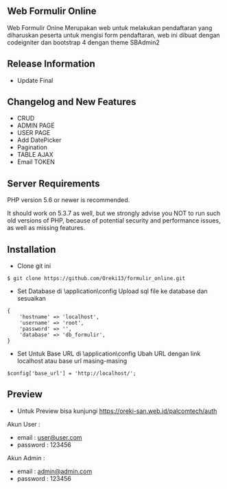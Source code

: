## Web Formulir Online

Web Formulir Onine Merupakan web untuk melakukan pendaftaran yang diharuskan peserta untuk mengisi form pendaftaran, web ini dibuat dengan codeigniter dan bootstrap 4 dengan theme SBAdmin2

## Release Information

- Update Final

## Changelog and New Features

- CRUD
- ADMIN PAGE
- USER PAGE
- Add DatePicker
- Pagination
- TABLE AJAX
- Email TOKEN

## Server Requirements

PHP version 5.6 or newer is recommended.

It should work on 5.3.7 as well, but we strongly advise you NOT to run
such old versions of PHP, because of potential security and performance
issues, as well as missing features.

## Installation
- Clone git ini
```
$ git clone https://github.com/Oreki13/formulir_online.git
```
- Set Database di \application\config
  Upload sql file ke database dan sesuaikan

```
{
    'hostname' => 'localhost',
	'username' => 'root',
	'password' => '',
	'database' => 'db_formulir',
}
```

- Set Untuk Base URL di \application\config
  Ubah URL dengan link localhost atau base url masing-masing

```
$config['base_url'] = 'http://localhost/';
```
## Preview
- Untuk Preview bisa kunjungi https://oreki-san.web.id/palcomtech/auth

Akun User :
- email : user@user.com
- password : 123456

Akun Admin : 
- email : admin@admin.com
- password : 123456
